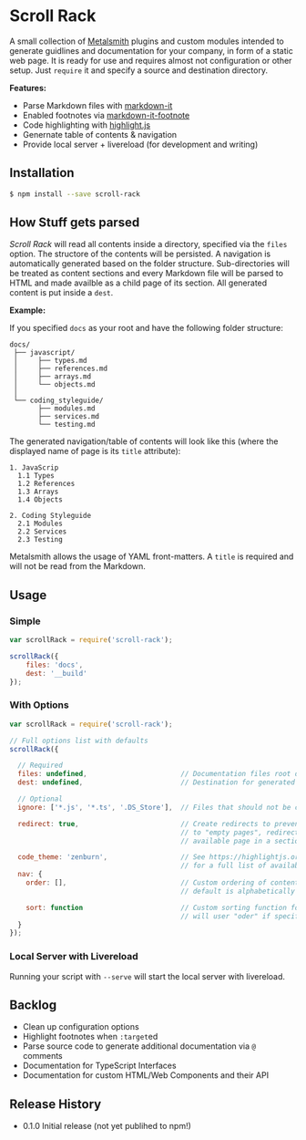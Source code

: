 # Scroll Rack

A small collection of [Metalsmith](http://www.metalsmith.io/) plugins and custom modules intended to generate guidlines and documentation for your company, in form of a static web page. It is ready for use and requires almost not configuration or other setup. Just `require` it and specify a source and destination directory.

**Features:**

- Parse Markdown files with [markdown-it](https://markdown-it.github.io)
- Enabled footnotes via [markdown-it-footnote](https://github.com/markdown-it/markdown-it-footnote)
- Code highlighting with [highlight.js](https://highlightjs.org/)
- Genernate table of contents & navigation
- Provide local server + livereload (for development and writing)

## Installation

```bash
$ npm install --save scroll-rack
```

## How Stuff gets parsed

*Scroll Rack* will read all contents inside a directory, specified via the `files` option. The structore of the contents will be persisted. A navigation is automatically generated based on the folder structure. Sub-directories will be treated as content sections and every Markdown file will be parsed to HTML and made availble as a child page of its section. All generated content is put inside a `dest`.

**Example:**

If you specified `docs` as your root and have the following folder structure:

```
docs/
 ├── javascript/
 │     ├── types.md
 │     ├── references.md
 │     ├── arrays.md
 │     └── objects.md
 │
 └── coding_styleguide/
       ├── modules.md
       ├── services.md
       └── testing.md
```

The generated navigation/table of contents will look like this (where the displayed name of page is its `title` attribute):

```
1. JavaScrip
  1.1 Types
  1.2 References
  1.3 Arrays
  1.4 Objects

2. Coding Styleguide
  2.1 Modules
  2.2 Services
  2.3 Testing
```

Metalsmith allows the usage of YAML front-matters. A `title` is required and will not be read from the Markdown.

## Usage

### Simple

```javascript
var scrollRack = require('scroll-rack');

scrollRack({
    files: 'docs',
    dest: '__build'
});
```

### With Options

```javascript
var scrollRack = require('scroll-rack');

// Full options list with defaults
scrollRack({

  // Required
  files: undefined,                       // Documentation files root dir
  dest: undefined,                        // Destination for generated files

  // Optional
  ignore: ['*.js', '*.ts', '.DS_Store'],  // Files that should not be copied to dest

  redirect: true,                         // Create redirects to prevent navigation
                                          // to "empty pages", redirect to first
                                          // available page in a section instead

  code_theme: 'zenburn',                  // See https://highlightjs.org/static/demo/
                                          // for a full list of available themes
  nav: {
    order: [],                            // Custom ordering of content sections,
                                          // default is alphabetically

    sort: function                        // Custom sorting function for sub-sections,
                                          // will user "oder" if specified
  }
});
```

### Local Server with Livereload

Running your script with `--serve` will start the local server with livereload.

## Backlog

- Clean up configuration options
- Highlight footnotes when `:target`ed
- Parse source code to generate additional documentation via `@` comments
 - Documentation for TypeScript Interfaces
 - Documentation for custom HTML/Web Components and their API


## Release History

* 0.1.0 Initial release (not yet publihed to npm!)
